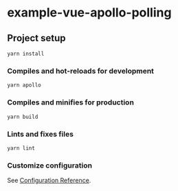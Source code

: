 # example-vue-apollo-polling

## Project setup
```
yarn install
```

### Compiles and hot-reloads for development
```
yarn apollo
```

### Compiles and minifies for production
```
yarn build
```

### Lints and fixes files
```
yarn lint
```

### Customize configuration
See [Configuration Reference](https://cli.vuejs.org/config/).
